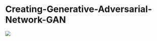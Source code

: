 # Creating-Generative-Adversarial-Network-GAN
<img src = "https://github.com/kurai-sx/Fashion-Generative-Adversarial-Network-GAN/blob/main/GAN's/Images/GAN%20Model.png">
